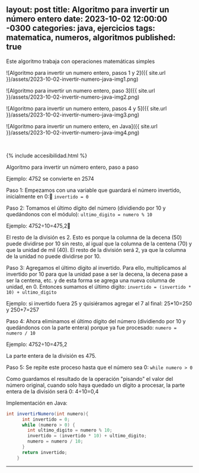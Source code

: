 layout: post
title: Algoritmo para invertir un número entero
date: 2023-10-02 12:00:00 -0300
categories: java, ejercicios
tags: matematica, numeros, algoritmos
published: true
---

Este algoritmo trabaja con operaciones matemáticas simples

![Algoritmo para invertir un numero entero, pasos 1 y 2]({{ site.url }}/assets/2023-10-02-invertir-numero-java-img1.png)

![Algoritmo para invertir un numero entero, paso 3]({{ site.url }}/assets/2023-10-02-invertir-numero-java-img2.png)

![Algoritmo para invertir un numero entero, pasos 4 y 5]({{ site.url }}/assets/2023-10-02-invertir-numero-java-img3.png)

![Algoritmo para invertir un numero entero, en Java]({{ site.url }}/assets/2023-10-02-invertir-numero-java-img4.png)


&nbsp;

{% include accesibilidad.html %}

Algoritmo para invertir un número entero, paso a paso

Ejemplo: 4752 se convierte en 2574

Paso 1: Empezamos con una variable que guardará el número invertido, inicialmente en 0: `invertido = 0`

Paso 2: Tomamos el último dígito del número (dividiendo por 10 y quedándonos con el módulo): `ultimo_digito = numero % 10`

Ejemplo: 4752÷10=475,2

El resto de la división es 2. Esto es porque la columna de la decena (50) puede dividirse por 10 sin resto, al igual que la columna de la centena (70) y que la unidad de mil (40). El resto de la división será 2, ya que la columna de la unidad no puede dividirse por 10.

Paso 3: Agregamos el último dígito al invertido. Para ello, multiplicamos al invertido por 10 para que la unidad pase a ser la decena, la decena pase a ser la centena, etc. y de esta forma se agrega una nueva columna de unidad, en 0. Entonces sumamos el último dígito: `invertido = (invertido * 10) + ultimo_digito`

Ejemplo: si invertido fuera 25 y quisiéramos agregar el 7 al final: 25*10=250 y 250+7=257

Paso 4: Ahora eliminamos el último dígito del número (dividiendo por 10 y quedándonos con la parte entera) porque ya fue procesado: `numero = numero / 10` 

Ejemplo: 4752÷10=475,2

La parte entera de la división es 475.

Paso 5: Se repite este proceso hasta que el número sea 0: `while numero > 0`

Como guardamos el resultado de la operación "pisando" el valor del número original, cuando solo haya quedado un dígito a procesar, la parte entera de la división será 0: 4÷10=0,4

Implementación en Java:

```java
int invertirNumero(int numero){
      int invertido = 0;
      while (numero > 0) {
        int ultimo_digito = numero % 10;
        invertido = (invertido * 10) + ultimo_digito;
        numero = numero / 10;
      }    
      return invertido;
    }
```

</div></details>


<hr />
